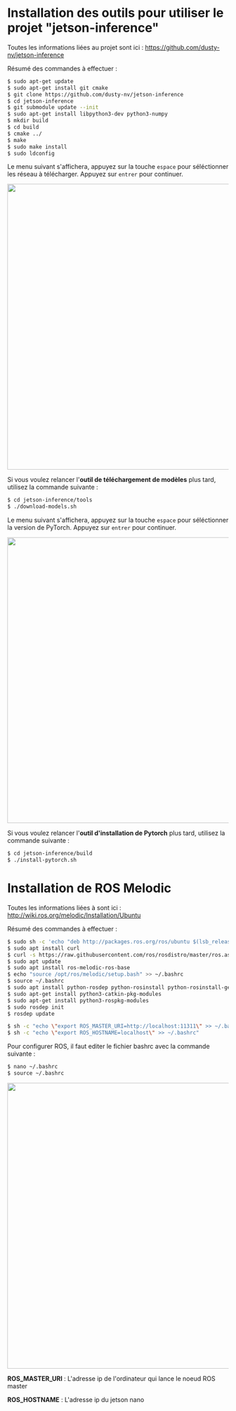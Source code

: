 # Installation des outils pour utiliser le projet "jetson-inference"

Toutes les informations liées au projet sont ici : https://github.com/dusty-nv/jetson-inference

Résumé des commandes à effectuer :

``` bash
$ sudo apt-get update
$ sudo apt-get install git cmake
$ git clone https://github.com/dusty-nv/jetson-inference
$ cd jetson-inference
$ git submodule update --init
$ sudo apt-get install libpython3-dev python3-numpy
$ mkdir build
$ cd build
$ cmake ../
$ make
$ sudo make install
$ sudo ldconfig
```

Le menu suivant s'affichera, appuyez sur la touche `espace` pour séléctionner les réseau à télécharger. Appuyez sur `entrer` pour continuer.

<img src="https://raw.githubusercontent.com/hugocataldi/jetsonnano2g/download-models.jpg" width="650">

Si vous voulez relancer l'**outil de téléchargement de modèles** plus tard, utilisez la commande suivante :

``` bash
$ cd jetson-inference/tools
$ ./download-models.sh
```

Le menu suivant s'affichera, appuyez sur la touche `espace` pour séléctionner la version de PyTorch. Appuyez sur `entrer` pour continuer.

<img src="https://raw.githubusercontent.com/hugocataldi/jetsonnano2g/pytorch-installer.jpg" width="650">

Si vous voulez relancer l'**outil d'installation de Pytorch** plus tard, utilisez la commande suivante :

``` bash
$ cd jetson-inference/build
$ ./install-pytorch.sh
```

# Installation de ROS Melodic

Toutes les informations liées à sont ici : http://wiki.ros.org/melodic/Installation/Ubuntu

Résumé des commandes à effectuer :

``` bash
$ sudo sh -c 'echo "deb http://packages.ros.org/ros/ubuntu $(lsb_release -sc) main" > /etc/apt/sources.list.d/ros-latest.list'
$ sudo apt install curl
$ curl -s https://raw.githubusercontent.com/ros/rosdistro/master/ros.asc | sudo apt-key add -
$ sudo apt update
$ sudo apt install ros-melodic-ros-base
$ echo "source /opt/ros/melodic/setup.bash" >> ~/.bashrc
$ source ~/.bashrc
$ sudo apt install python-rosdep python-rosinstall python-rosinstall-generator python-wstool build-essential
$ sudo apt-get install python3-catkin-pkg-modules
$ sudo apt-get install python3-rospkg-modules
$ sudo rosdep init
$ rosdep update

$ sh -c "echo \"export ROS_MASTER_URI=http://localhost:11311\" >> ~/.bashrc"
$ sh -c "echo \"export ROS_HOSTNAME=localhost\" >> ~/.bashrc"
```

Pour configurer ROS, il faut editer le fichier bashrc avec la commande suivante :
``` bash
$ nano ~/.bashrc
$ source ~/.bashrc
```
<img src="https://raw.githubusercontent.com/hugocataldi/jetsonnano2g/capturae.png" width="650">

**ROS_MASTER_URI** : L'adresse ip de l'ordinateur qui lance le noeud ROS master 

**ROS_HOSTNAME** : L'adresse ip du jetson nano
